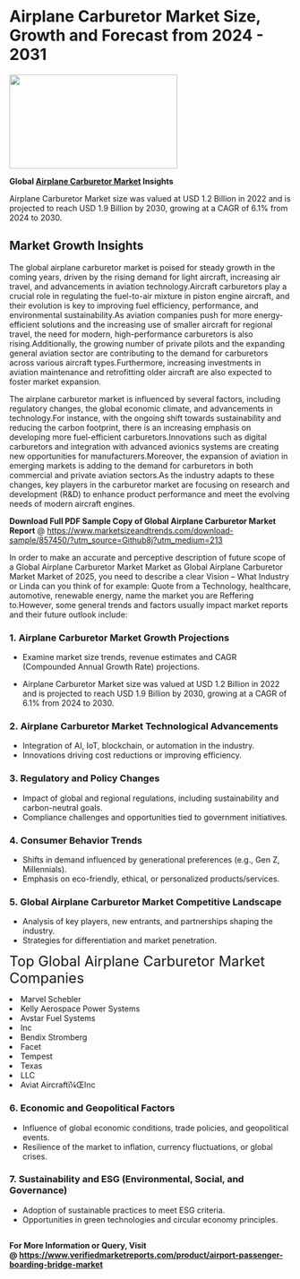 <H1>Airplane Carburetor Market Size, Growth and Forecast from 2024 - 2031</H1><img class="aligncenter size-medium wp-image-584254" src="https://thirdeyenews.in/wp-content/uploads/2024/09/Global-Market-Research-300x168.jpeg" alt="" width="300" height="168" /><p><strong>Global&nbsp;<a href="https://www.marketsizeandtrends.com/download-sample/857450/?utm_source=Github8j?utm_medium=213">Airplane Carburetor Market</a> Insights</strong></p><p>Airplane Carburetor Market size was valued at USD 1.2 Billion in 2022 and is projected to reach USD 1.9 Billion by 2030, growing at a CAGR of 6.1% from 2024 to 2030.</p><p><h2>Market Growth Insights</h2> <p>The global airplane carburetor market is poised for steady growth in the coming years, driven by the rising demand for light aircraft, increasing air travel, and advancements in aviation technology.Aircraft carburetors play a crucial role in regulating the fuel-to-air mixture in piston engine aircraft, and their evolution is key to improving fuel efficiency, performance, and environmental sustainability.As aviation companies push for more energy-efficient solutions and the increasing use of smaller aircraft for regional travel, the need for modern, high-performance carburetors is also rising.Additionally, the growing number of private pilots and the expanding general aviation sector are contributing to the demand for carburetors across various aircraft types.Furthermore, increasing investments in aviation maintenance and retrofitting older aircraft are also expected to foster market expansion.</p> <p>The airplane carburetor market is influenced by several factors, including regulatory changes, the global economic climate, and advancements in technology.For instance, with the ongoing shift towards sustainability and reducing the carbon footprint, there is an increasing emphasis on developing more fuel-efficient carburetors.Innovations such as digital carburetors and integration with advanced avionics systems are creating new opportunities for manufacturers.Moreover, the expansion of aviation in emerging markets is adding to the demand for carburetors in both commercial and private aviation sectors.As the industry adapts to these changes, key players in the carburetor market are focusing on research and development (R&D) to enhance product performance and meet the evolving needs of modern aircraft engines.</p> <p><span class=""><strong>Download Full PDF Sample Copy of Global Airplane Carburetor Market Report</strong> @ <a href="https://www.marketsizeandtrends.com/download-sample/857450/?utm_source=Github8j?utm_medium=213" target="_blank">https://www.marketsizeandtrends.com/download-sample/857450/?utm_source=Github8j?utm_medium=213</a></span></p><p>In order to make an accurate and perceptive description of future scope of a Global&nbsp;Airplane Carburetor Market Market as Global&nbsp;Airplane Carburetor Market Market of 2025, you need to describe a clear Vision &ndash; What Industry or Linda can you think of for example: Quote from a Technology, healthcare, automotive, renewable energy, name the market you are Reffering to.However, some general trends and factors usually impact market reports and their future outlook include:</p><h3>1.&nbsp;<strong>Airplane Carburetor Market Growth Projections</strong></h3><ul><li>Examine market size trends, revenue estimates and CAGR (Compounded Annual Growth Rate) projections.</li><li><p>Airplane Carburetor Market size was valued at USD 1.2 Billion in 2022 and is projected to reach USD 1.9 Billion by 2030, growing at a CAGR of 6.1% from 2024 to 2030.</p></li></ul><h3>2.&nbsp;<strong>Airplane Carburetor Market Technological Advancements</strong></h3><ul><li>Integration of AI, IoT, blockchain, or automation in the industry.</li><li>Innovations driving cost reductions or improving efficiency.</li></ul><h3>3.&nbsp;<strong>Regulatory and Policy Changes</strong></h3><ul><li>Impact of global and regional regulations, including sustainability and carbon-neutral goals.</li><li>Compliance challenges and opportunities tied to government initiatives.</li></ul><h3>4.&nbsp;<strong>Consumer Behavior Trends</strong></h3><ul><li>Shifts in demand influenced by generational preferences (e.g., Gen Z, Millennials).</li><li>Emphasis on eco-friendly, ethical, or personalized products/services.</li></ul><h3>5.&nbsp;<strong>Global Airplane Carburetor Market Competitive Landscape</strong></h3><ul><li>Analysis of key players, new entrants, and partnerships shaping the industry.</li><li>Strategies for differentiation and market penetration.</li></ul><p data-pm-slice="1 1 []"><span style="color: inherit; font-family: inherit; font-size: 25px;">Top Global Airplane Carburetor Market Companies</span></p><div class="" data-test-id=""><p><li>Marvel Schebler</li><li> Kelly Aerospace Power Systems</li><li> Avstar Fuel Systems</li><li> Inc</li><li> Bendix Stromberg</li><li> Facet</li><li> Tempest</li><li> Texas</li><li> LLC</li><li> Aviat Aircraftï¼ŒInc</li></p></div><h3>6.&nbsp;<strong>Economic and Geopolitical Factors</strong></h3><ul><li>Influence of global economic conditions, trade policies, and geopolitical events.</li><li>Resilience of the market to inflation, currency fluctuations, or global crises.</li></ul><h3>7.&nbsp;<strong>Sustainability and ESG (Environmental, Social, and Governance)</strong></h3><ul><li>Adoption of sustainable practices to meet ESG criteria.</li><li>Opportunities in green technologies and circular economy principles.</li></ul><h2><strong style="font-size: 14px;">For More Information or Query, Visit @&nbsp;</strong><a style="background-color: #ffffff; font-size: 14px;" href="https://www.marketsizeandtrends.com/report/airplane-carburetor-market/" target="_blank">https://www.verifiedmarketreports.com/product/airport-passenger-boarding-bridge-market</a></h2>